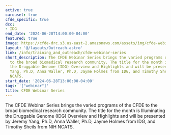 ```yaml
---
active: true
carousel: true
cfde_specific: true
dcc:
- IDG
end_date: '2024-06-28T14:00:00-04:00'
featured: true
image: https://cfde-drc.s3.us-east-2.amazonaws.com/assets/img/cfde-webinar-0624.jpg
layout: '@/layouts/Outreach.astro'
link: /info/training_and_outreach/cfde-webinar-series
short_description: The CFDE Webinar Series brings the varied programs of the CFDE
  to the broad biomedical research community. The title for the month is Illuminating
  the Druggable Genome (IDG) Overview and Highlights and will be presented by Jeremy
  Yang, Ph.D, Anna Waller, Ph.D, Jayme Holmes from IDG, and Timothy Sheils from NIH
  NCATS.
start_date: '2024-06-28T13:00:00-04:00'
tags: '["webinar"]'
title: CFDE Webinar Series
---
```

The CFDE Webinar Series brings the varied programs of the CFDE to the broad biomedical research community. The title for the month is Illuminating the Druggable Genome (IDG) Overview and Highlights and will be presented by Jeremy Yang, Ph.D, Anna Waller, Ph.D, Jayme Holmes from IDG, and Timothy Sheils from NIH NCATS.